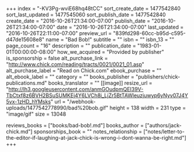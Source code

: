 +++
index = "-KV3Pg-wviE68hq48tCC"
sort_create_date = 1477542840
sort_last_updated = 1477545060
sort_publish_date = 1477542840
create_date = "2016-10-26T21:34:00-07:00"
publish_date = "2016-10-26T21:34:00-07:00"
date = "2016-10-26T21:34:00-07:00"
last_updated = "2016-10-26T22:11:00-07:00"
preview_url = "839fd298-60cc-b95d-c595-d47de15608e8"
name = "Bad Bob!"
subtitle = ""
isbn = ""
isbn_13 = ""
page_count = "16"
description = ""
publication_date = "1983-01-01T00:00:00-08:00"
how_we_acquired = "Provided by publisher"
is_sponsorship = false
alt_purchase_link = "http://www.chick.com/reading/tracts/0021/0021_01.asp"
alt_purchase_label = "Read on Chick.com"
ebook_purchase = ""
alt_ebook_label = ""
category = ""
books_publisher = "publishers/chick-publications.md"
books_translator = ""
[[image]]
resize_url = "http://lh3.googleusercontent.com/anmGOudpmQEI39V-TbCtxf8z6BVH2BSuSUMKEj4Y6LVCh8i_LjZr5BtTAWleuzjuwyp6yNyv07J4Y5vx-1zHD_hYMsks"
url = "/webhook-uploads/1477542778990/bad%20bob.gif"
height = 138
width = 231
type = "image/gif"
size = 13048

reviews_books = ["books/bad-bob!.md"]
books_author = ["authors/jack-chick.md"]
sponsorships_book = ""
notes_relationship = ["notes/letter-to-the-editor-if-laughing-at-jack-chick-is-wrong-i-dont-wanna-be-right.md"]
+++

